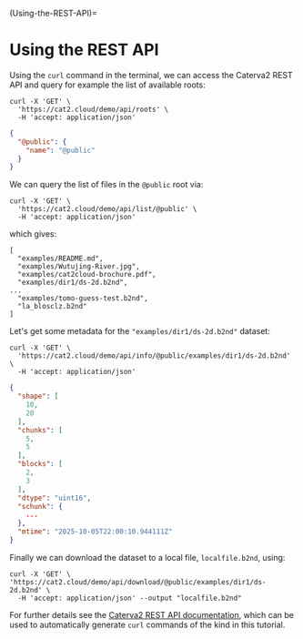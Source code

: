 (Using-the-REST-API)=
# Using the REST API
Using the ``curl`` command in the terminal, we can access the Caterva2 REST API and query for example the list of available roots:
```
curl -X 'GET' \
  'https://cat2.cloud/demo/api/roots' \
  -H 'accept: application/json'
```

```json
{
  "@public": {
    "name": "@public"
  }
}
```

We can query the list of files in the `@public` root via:

```
curl -X 'GET' \
  'https://cat2.cloud/demo/api/list/@public' \
  -H 'accept: application/json'
```

which gives:

```
[
  "examples/README.md",
  "examples/Wutujing-River.jpg",
  "examples/cat2cloud-brochure.pdf",
  "examples/dir1/ds-2d.b2nd",
...
  "examples/tomo-guess-test.b2nd",
  "la_blosclz.b2nd"
]
```
Let's get some metadata for the `"examples/dir1/ds-2d.b2nd"` dataset:
```
curl -X 'GET' \
  'https://cat2.cloud/demo/api/info/@public/examples/dir1/ds-2d.b2nd' \
  -H 'accept: application/json'
```
```json
{
  "shape": [
    10,
    20
  ],
  "chunks": [
    5,
    5
  ],
  "blocks": [
    2,
    3
  ],
  "dtype": "uint16",
  "schunk": {
    ...
  },
  "mtime": "2025-10-05T22:00:10.944111Z"
}

```
Finally we can download the dataset to a local file, `localfile.b2nd`, using:
```
curl -X 'GET' \
'https://cat2.cloud/demo/api/download/@public/examples/dir1/ds-2d.b2nd' \
  -H 'accept: application/json' --output "localfile.b2nd"
```
For further details see the [Caterva2 REST API documentation](https://cat2.cloud/demo/docs), which can be used to automatically generate ``curl`` commands of the kind in this tutorial.
